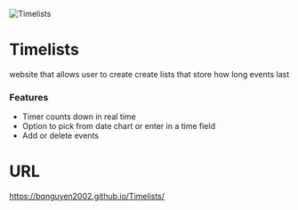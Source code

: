 ![Timelists](https://user-images.githubusercontent.com/77243104/111089972-5bb6c480-8504-11eb-83ae-e66c611850fd.png)

# Timelists
website that allows user to create create lists that store how long events last

### Features
+ Timer counts down in real time
+ Option to pick from date chart or enter in a time field
+ Add or delete events

# URL
https://bqnguyen2002.github.io/Timelists/
